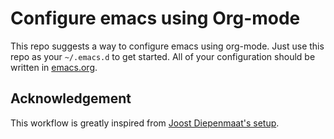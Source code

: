 # Configure emacs using Org-mode

This repo suggests a way to configure emacs using org-mode. Just use
this repo as your `~/.emacs.d` to get started. All of your
configuration should be written in [emacs.org](emacs.org).

## Acknowledgement

This workflow is greatly inspired from [Joost Diepenmaat's setup](https://github.com/joodie/emacs-literal-config).
